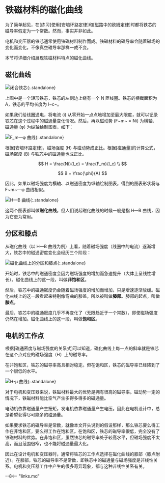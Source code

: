 # 铁磁材料的磁化曲线

为了简单起见，在[练习]使用[安培环路定律]和[磁路中的欧姆定律]时都将铁芯的磁导率假定为一个常数。然而，事实并非如此。

电机和变压器的铁芯通常使用铁磁材料制作而成。铁磁材料的磁导率会随着磁场的变化而变化，不像真空磁导率那样一成不变。

本节将详细介绍展现铁磁材料特点的磁化曲线。

## 磁化曲线

![闭合铁芯](https://pic3.zhimg.com/v2-7ca0ba2d9bf7873447bbccdecc152034_1440w.jpg "闭合铁芯"){:.standalone}

上图中是一个矩形铁芯，铁芯的左侧边上绕有一个 N 匝线圈。铁芯的横截面积为 A，铁芯的平均长度为 l~c~。

如果我们给线圈通电，将电流 (i) 从零开始一点点地增加至最大限度，就可以记录铁芯在这个过程中的磁通量变化情况。然后，再以磁动势 (F~m~ \= Ni) 为横轴、磁通量 (φ) 为纵轴绘制图表，如下：

![F_m—φ 曲线](https://pic3.zhimg.com/v2-a9cf11c4256476671ac68282629f6c86_1440w.jpg "F_m—φ曲线"){:.standalone}

根据[安培环路定律]，磁场强度 (H) 与磁动势成正比。根据[磁通量]的计算公式，磁场密度 (B) 与铁芯中的磁通量也成正比。

$$
H = \frac{Ni}{l_c} = \frac{F_m}{l_c} \\
$$

$$
B = \frac{\phi}{A}
$$

因此，如果以磁场强度为横轴、以磁通密度为纵轴绘制图表，得到的图表形状将与 F~m~—φ 曲线相似。

![H—B 曲线](https://pic2.zhimg.com/v2-f9caa6e86c099ff7079c8b05277a7f71_1440w.jpg "H—B曲线"){:.standalone}

这两个图表都叫做**磁化曲线**。但人们说起磁化曲线的时候一般是指 H—B 曲线，因为它更为常用。

## 分区和膝点

从磁化曲线（以 H—B 曲线为例）上看，随着磁场强度（线圈中的电流）逐渐增大，铁芯中的磁通密度变化会经历三个阶段：

![磁化曲线上的分区和膝点](https://pica.zhimg.com/v2-18c861939dc885ea0630eab765d29a8e_1440w.jpg "磁化曲线上的分区和膝点"){:.standalone}

开始时，铁芯中的磁通密度会因为磁场强度的增加而急速提升（大体上呈线性增长）。磁化曲线上的这一段，叫做**非饱和区**。

然后，铁芯中的磁通密度仍会随着磁场强度的增加而增加，只是增速逐渐放缓。磁化曲线上的这一段看起来特别像弯曲的膝盖，所以被叫做**膝部**。膝部的起点，叫做**膝点**。

最后，铁芯中的磁通密度几乎不再变化了（无限趋近于一个常数），即使磁场强度仍然在增加。磁化曲线上的这一段，叫做**饱和区**。

## 电机的工作点

根据[磁通密度与磁场强度的关系式]可以知道，磁化曲线上每一点的斜率就是铁芯在这个点对应的磁场强度（H）上的磁导率。

在非饱和区，铁芯的磁导率高且相对稳定。但在饱和区，铁芯的磁导率已经降到了一个很低的水平。

![H-μ 曲线](https://pic4.zhimg.com/v2-4c11d32403e1124618c9555e414640fb_1440w.jpg "H-μ曲线"){:.standalone}

对于电机和变压器来说，铁磁材料最大的优势是拥有很高的磁导率。磁动势一定的情况下，铁磁材料能比空气产生多得多得多的磁通量。

电动机依靠磁通量产生扭矩，发电机依靠磁通量产生电压。因此在电机设计中，总是希望获得尽可能多的磁通量。

如果要求铁芯的磁导率是常数，就像本文开头说到的假设那样，那么铁芯要么得工作在非饱和区，要么得工作在饱和区。在饱和区，铁芯的磁导率很低，完全没有了铁磁材料的优势。在非饱和区，虽然铁芯的磁导率处于较高水平，但磁场强度不太高，而且范围很窄，也不能将磁通量最大化。

因此在设计电机和变压器时，通常将铁芯的工作点选择在磁化曲线的膝部（膝点附近）。在膝部，铁芯的磁导率不是常数，即铁芯中的磁通量与磁场强度是非线性关系。电机和变压器工作中产生的很多奇异现象，都与这种非线性关系有关。



--8<-- "links.md"